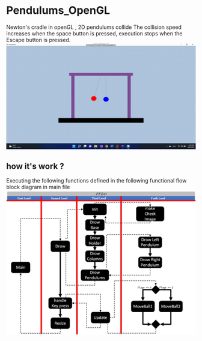 # Pendulums_OpenGL
Newton's cradle in openGL , 2D pendulums collide The collision speed increases when the space button is pressed, execution stops when the Escape button is pressed.
![](https://github.com/Makkawi011/Pendulums_OpenGL/blob/master/p.gif)


## how it's work ?
Executing the following functions defined in the following functional flow block diagram in main file 
![alt text](https://github.com/Makkawi011/Pendulums_OpenGL/blob/master/ffbd.jpg?raw=true)
